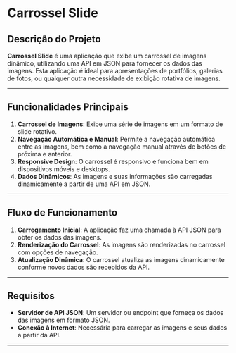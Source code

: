 # Carrossel Slide

## Descrição do Projeto

**Carrossel Slide** é uma aplicação que exibe um carrossel de imagens dinâmico, utilizando uma API em JSON para fornecer os dados das imagens. Esta aplicação é ideal para apresentações de portfólios, galerias de fotos, ou qualquer outra necessidade de exibição rotativa de imagens.

---

## Funcionalidades Principais

1. **Carrossel de Imagens**: Exibe uma série de imagens em um formato de slide rotativo.
2. **Navegação Automática e Manual**: Permite a navegação automática entre as imagens, bem como a navegação manual através de botões de próxima e anterior.
3. **Responsive Design**: O carrossel é responsivo e funciona bem em dispositivos móveis e desktops.
4. **Dados Dinâmicos**: As imagens e suas informações são carregadas dinamicamente a partir de uma API em JSON.

---

## Fluxo de Funcionamento

1. **Carregamento Inicial**: A aplicação faz uma chamada à API JSON para obter os dados das imagens.
2. **Renderização do Carrossel**: As imagens são renderizadas no carrossel com opções de navegação.
4. **Atualização Dinâmica**: O carrossel atualiza as imagens dinamicamente conforme novos dados são recebidos da API.

---

## Requisitos

- **Servidor de API JSON**: Um servidor ou endpoint que forneça os dados das imagens em formato JSON.
- **Conexão à Internet**: Necessária para carregar as imagens e seus dados a partir da API.

---
